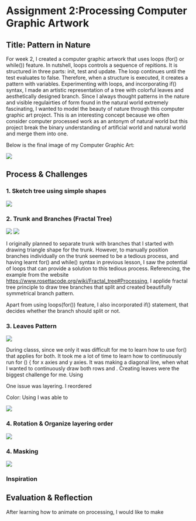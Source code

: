 # Assignment 2:Processing Computer Graphic Artwork 

## Title: Pattern in Nature 


For week 2, I created a computer graphic artwork that uses loops (for() or while()) feature. In nutshell, loops controls a sequence of repitions. It is structured in three parts: init, test and update. The loop continues until the test evaluates to false. Therefore, when a structure is executed, it creates a pattern with variables. Experimenting with loops, and incorporating if() syntax, I made an artistic representation of a tree with colorful leaves and aesthetically designed branch. Since I always thought patterns in the nature and visible regulairties of form found in the natural world extremely fascinating, I wanted to model the beauty of nature through this computer graphic art project. This is an interesting concept because we often consider computer processed work as an antonym of natural world but this project break the binary understanding of artificial world and natural world and merge them into one. 

Below is the final image of my Computer Graphic Art: 

![](Images/SoojinComputerArt.png)



## Process & Challenges

### 1. Sketch tree using simple shapes 

![](Images/Brainstorm.jpg) 

### 2. Trunk and Branches (Fractal Tree)
![](Images/trunkProgress.png)    ![](Images/branchProgress.png)

I originally planned to separate trunk with branches that I started with drawing triangle shape for the trunk. However, to manually position branches individually on the trunk seemed to be a tedious process, and having learnt for() and while() syntax in previous lesson, I saw the potential of loops that can provide a solution to this tedious process. Referencing, the example from the website https://www.rosettacode.org/wiki/Fractal_tree#Processing, I applide fractal tree principle to draw tree branches that split and created beautifully symmetrical branch pattern. 

Apart from using loops(for()) feature, I also incorporated if() statement, that decides whether the branch should split or not. 

### 3. Leaves Pattern 
![](Images/leavesProgress1.png)

During classs, since we only it was difficult for me to learn how to use for() that applies for both. It took me a lot of time to learn how to continuously run for () { for x axies and y axies. It was making a diagonal line, when what I wanted to continuously draw both rows and . 
Creating leaves were the biggest challenge for me. Using 

One issue was layering. I reordered 

Color: Using I was able to 

![](Images/leavesProgress2.png)

### 4. Rotation & Organize layering order 

![](Images/finalProgress2.png)

### 4. Masking 

![](Images/SoojinComputerArt.png)



### Inspiration

## Evaluation & Reflection 

After learning how to animate on processing, I would like to make 



